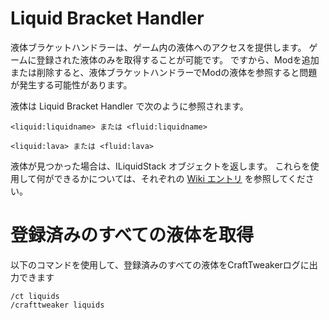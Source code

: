 # Liquid Bracket Handler

液体ブラケットハンドラーは、ゲーム内の液体へのアクセスを提供します。 ゲームに登録された液体のみを取得することが可能です。 ですから、Modを追加または削除すると、液体ブラケットハンドラーでModの液体を参照すると問題が発生する可能性があります。

液体は Liquid Bracket Handler で次のように参照されます。

```zenscript
<liquid:liquidname> または <fluid:liquidname>

<liquid:lava> または <fluid:lava>
```

液体が見つかった場合は、ILiquidStack オブジェクトを返します。 これらを使用して何ができるかについては、それぞれの [Wiki エントリ](/Vanilla/Liquids/ILiquidStack/) を参照してください。

# 登録済みのすべての液体を取得

以下のコマンドを使用して、登録済みのすべての液体をCraftTweakerログに出力できます

    /ct liquids
    /crafttweaker liquids